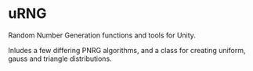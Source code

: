 # uRNG
Random Number Generation functions and tools for Unity.

Inludes a few differing PNRG algorithms, and a class for creating uniform, gauss and triangle distributions.
